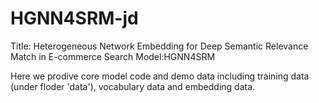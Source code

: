 # HGNN4SRM-jd
Title: Heterogeneous Network Embedding for Deep Semantic Relevance Match in E-commerce Search
Model:HGNN4SRM

Here we prodive core model code and demo data including training data (under floder 'data'), vocabulary data and embedding data.

